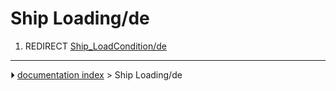 # Ship Loading/de
1.  REDIRECT [Ship_LoadCondition/de](Ship_LoadCondition/de.md)



---
⏵ [documentation index](../README.md) > Ship Loading/de
